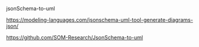 

jsonSchema-to-uml


https://modeling-languages.com/jsonschema-uml-tool-generate-diagrams-json/

https://github.com/SOM-Research/JsonSchema-to-uml
